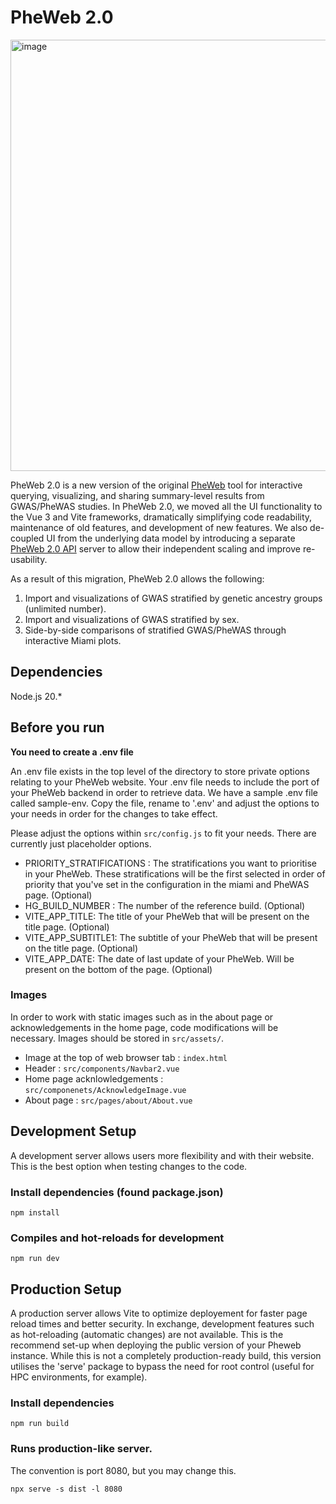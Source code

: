 # PheWeb 2.0

<img width="1898" height="690" alt="image" src="https://github.com/user-attachments/assets/3f823732-523a-4659-8173-f4bd42e80a7a" />


PheWeb 2.0 is a new version of the original [PheWeb](https://github.com/statgen/pheweb) tool for interactive querying, visualizing, and sharing summary-level results from GWAS/PheWAS studies. In PheWeb 2.0, we moved all the UI functionality to the Vue 3 and Vite frameworks, dramatically simplifying code readability, maintenance of old features, and development of new features. We also de-coupled UI from the underlying data model by introducing a separate [PheWeb 2.0 API](https://github.com/GaglianoTaliun-Lab/PheWeb2.0-API) server to allow their independent scaling and improve re-usability.

As a result of this migration, PheWeb 2.0 allows the following:
1) Import and visualizations of GWAS stratified by genetic ancestry groups (unlimited number).
2) Import and visualizations of GWAS stratified by sex.
3) Side-by-side comparisons of stratified GWAS/PheWAS through interactive Miami plots.

## Dependencies
Node.js 20.*

## Before you run

**You need to create a .env file**

An .env file exists in the top level of the directory to store private options relating to your PheWeb website. Your .env file needs to include the port of your PheWeb backend in order to retrieve data.
We have a sample .env file called sample-env. Copy the file, rename to '.env' and adjust the options to your needs in order for the changes to take effect.

Please adjust the options within `src/config.js` to fit your needs. There are currently just placeholder options.
- PRIORITY_STRATIFICATIONS : The stratifications you want to prioritise in your PheWeb. These stratifications will be the first selected in order of priority that you've set in the configuration in the miami and PheWAS page. (Optional)
- HG_BUILD_NUMBER : The number of the reference build. (Optional)
- VITE_APP_TITLE: The title of your PheWeb that will be present on the title page. (Optional)
- VITE_APP_SUBTITLE1: The subtitle of your PheWeb that will be present on the title page. (Optional)
- VITE_APP_DATE: The date of last update of your PheWeb. Will be present on the bottom of the page. (Optional)

### Images
In order to work with static images such as in the about page or acknowledgements in the home page, code modifications will be necessary. Images should be stored in `src/assets/`.

- Image at the top of web browser tab : `index.html`
- Header : `src/components/Navbar2.vue`
- Home page acknlowledgements : `src/componenets/AcknowledgeImage.vue`
- About page : `src/pages/about/About.vue`

## Development Setup
A development server allows users more flexibility and with their website. This is the best option when testing changes to the code.
### Install dependencies (found package.json)
`npm install`
### Compiles and hot-reloads for development
`npm run dev`

## Production Setup
A production server allows Vite to optimize deployement for faster page reload times and better security. In exchange, development features such as hot-reloading (automatic changes) are not available. This is the recommend set-up when deploying the public version of your Pheweb instance.
While this is not a completely production-ready build, this version utilises the 'serve' package to bypass the need for root control (useful for HPC environments, for example).

### Install dependencies
`npm run build`

### Runs production-like server. 
The convention is port 8080, but you may change this.

`npx serve -s dist -l 8080`
